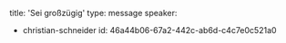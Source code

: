 title: 'Sei großzügig'
type: message
speaker:
  - christian-schneider
id: 46a44b06-67a2-442c-ab6d-c4c7e0c521a0

